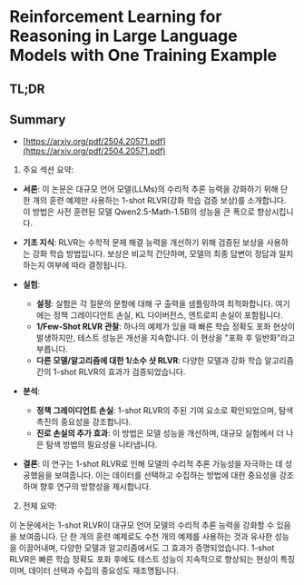 # Reinforcement Learning for Reasoning in Large Language Models with One Training Example
## TL;DR
## Summary
- [https://arxiv.org/pdf/2504.20571.pdf](https://arxiv.org/pdf/2504.20571.pdf)

1. 주요 섹션 요약:

- **서론**: 이 논문은 대규모 언어 모델(LLMs)의 수리적 추론 능력을 강화하기 위해 단 한 개의 훈련 예제만 사용하는 1-shot RLVR(강화 학습 검증 보상)를 소개합니다. 이 방법은 사전 훈련된 모델 Qwen2.5-Math-1.5B의 성능을 큰 폭으로 향상시킵니다.

- **기초 지식**: RLVR는 수학적 문제 해결 능력을 개선하기 위해 검증된 보상을 사용하는 강화 학습 방법입니다. 보상은 비교적 간단하며, 모델의 최종 답변이 정답과 일치하는지 여부에 따라 결정됩니다.

- **실험**:
  - **설정**: 실험은 각 질문의 문항에 대해 구 출력을 샘플링하여 최적화합니다. 여기에는 정책 그레이디언트 손실, KL 다이버전스, 엔트로피 손실이 포함됩니다.
  - **1/Few-Shot RLVR 관찰**: 하나의 예제가 있을 때 빠른 학습 정확도 포화 현상이 발생하지만, 테스트 성능은 개선을 지속합니다. 이 현상을 "포화 후 일반화"라고 부릅니다.
  - **다른 모델/알고리즘에 대한 1/소수 샷 RLVR**: 다양한 모델과 강화 학습 알고리즘 간의 1-shot RLVR의 효과가 검증되었습니다.

- **분석**:
  - **정책 그레이디언트 손실**: 1-shot RLVR의 주된 기여 요소로 확인되었으며, 탐색 촉진의 중요성을 강조합니다.
  - **진로 손실의 추가 효과**: 이 방법은 모델 성능을 개선하며, 대규모 실험에서 더 나은 탐색 방법의 필요성을 나타냅니다.

- **결론**: 이 연구는 1-shot RLVR로 인해 모델의 수리적 추론 가능성을 자극하는 데 성공했음을 보여줍니다. 이는 데이터를 선택하고 수집하는 방법에 대한 중요성을 강조하며 향후 연구의 방향성을 제시합니다.

2. 전체 요약:

이 논문에서는 1-shot RLVR이 대규모 언어 모델의 수리적 추론 능력을 강화할 수 있음을 보여줍니다. 단 한 개의 훈련 예제로도 수천 개의 예제를 사용하는 것과 유사한 성능을 이끌어내며, 다양한 모델과 알고리즘에서도 그 효과가 증명되었습니다. 1-shot RLVR은 빠른 학습 정확도 포화 후에도 테스트 성능이 지속적으로 향상되는 현상이 특징이며, 데이터 선택과 수집의 중요성도 재조명됩니다.